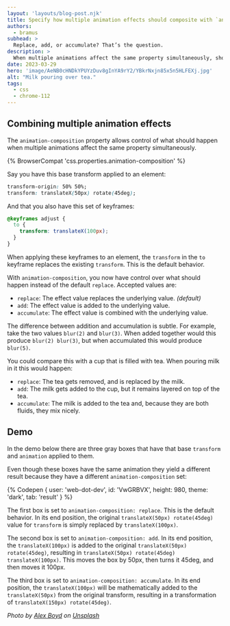 ```yaml
---
layout: 'layouts/blog-post.njk'
title: Specify how multiple animation effects should composite with `animation-composition`
authors:
  - bramus
subhead: >
  Replace, add, or accumulate? That’s the question.
description: >
  When multiple animations affect the same property simultaneously, should they replace each other, add, or accumulate?
date: 2023-03-29
hero: 'image/AeNB0cHNDkYPUYzDuv8gInYA9rY2/YBkrNxjn85x5n5HLFEXj.jpg'
alt: "Milk pouring over tea."
tags:
  - css
  - chrome-112
---
```


## Combining multiple animation effects

The `animation-composition` property allows control of what should happen when multiple animations affect the same property simultaneously.

{% BrowserCompat 'css.properties.animation-composition' %}

Say you have this base transform applied to an element:

```css
transform-origin: 50% 50%;
transform: translateX(50px) rotate(45deg);
```

And that you also have this set of keyframes:

```css
@keyframes adjust {
  to {
    transform: translateX(100px);
  }
}
```

When applying these keyframes to an element, the `transform` in the `to` keyframe replaces the existing `transform`. This is the default behavior.

With `animation-composition`, you now have control over what should happen instead of the default `replace`. Accepted values are:

- `replace`: The effect value replaces the underlying value. _(default)_
- `add`: The effect value is added to the underlying value.
- `accumulate`: The effect value is combined with the underlying value.

The difference between addition and accumulation is subtle. For example, take the two values `blur(2)` and `blur(3)`. When added together would this produce `blur(2) blur(3)`, but when accumulated this would produce `blur(5)`.

You could compare this with a cup that is filled with tea. When pouring milk in it this would happen:

- `replace`: The tea gets removed, and is replaced by the milk.
- `add`: The milk gets added to the cup, but it remains layered on top of the tea.
- `accumulate`: The milk is added to the tea and, because they are both fluids, they mix nicely.

## Demo

In the demo below there are three gray boxes that have that base `transform` and `animation` applied to them.

Even though these boxes have the same animation they yield a different result because they have a different `animation-composition` set:

{% Codepen {
  user: 'web-dot-dev',
  id: 'VwGRBVX',
  height: 980,
  theme: 'dark',
  tab: 'result'
} %}

The first box is set to `animation-composition: replace`. This is the default behavior. In its end position, the original `translateX(50px) rotate(45deg)` value for `transform` is simply replaced by `translateX(100px)`.

The second box is set to `animation-composition: add`. In its end position, the `translateX(100px)` is added to the original `translateX(50px) rotate(45deg)`, resulting in `translateX(50px) rotate(45deg) translateX(100px)`. This moves the box by 50px, then turns it 45deg, and then moves it 100px.

The third box is set to `animation-composition: accumulate`. In its end position, the `translateX(100px)` will be mathematically added to the `translateX(50px)` from the original transform, resulting in a transformation of `translateX(150px) rotate(45deg)`.

_Photo by [Alex Boyd](https://unsplash.com/@alex_boyd) on [Unsplash](https://unsplash.com/photos/OLO8QPj1fJA)_

